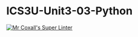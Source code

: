 # ICS3U-Unit3-03-Python
[![Mr Coxall's Super Linter](https://github.com/zaida-hammmel2108/ICS3U-Unit3-03-Python/workflows/Mr%20Coxall's%20Super%20Linter/badge.svg)](https://github.com/zaida-hammmel2108/ICS3U-Unit3-03-Python/actions/)
